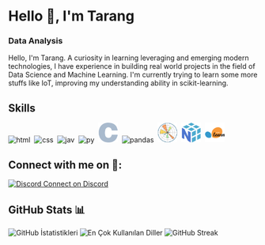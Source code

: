 # Hello 👋, I'm Tarang
### Data Analysis

Hello, I'm Tarang. A curiosity in learning leveraging and emerging modern technologies, I have experience in building real world projects in the field of Data Science and Machine Learning. I'm currently trying to learn some more stuffs like IoT, improving my understanding ability in scikit-learning.

## Skills

<p align="left">
<img src="https://cdn.jsdelivr.net/gh/devicons/devicon/icons/html5/html5-original.svg" alt="html" width="40" height="40"/>&nbsp;
<img src="https://cdn.jsdelivr.net/gh/devicons/devicon/icons/css3/css3-original.svg" alt="css" width="40" height="40"/>&nbsp;
<img src="https://cdn.jsdelivr.net/gh/devicons/devicon/icons/github/github-original.svg" alt="jav" width="40" height="40"/>&nbsp;
<img src="https://cdn.jsdelivr.net/gh/devicons/devicon/icons/github/github-original.svg" alt="py" width="40" height="40"/>&nbsp;
<img src="https://github.com/devicons/devicon/blob/v2.17.0/icons/c/c-original.svg" alt="c" width="40" height="40"/>&nbsp;
<img src="https://github.com/devicons/devicon/tree/v2.17.0/icons/pandas/pandas-original.svg" alt="pandas" height="40"/>&nbsp;
<img src="https://github.com/devicons/devicon/blob/v2.17.0/icons/matplotlib/matplotlib-original.svg" alt="matplotlib" height="40"/>&nbsp;
<img src="https://github.com/devicons/devicon/blob/v2.17.0/icons/numpy/numpy-original.svg" alt="matplotlib" height="40"/>&nbsp;
<img src="https://github.com/devicons/devicon/blob/v2.17.0/icons/scikitlearn/scikitlearn-original.svg" alt="matplotlib" height="40"/>&nbsp;
</p>

## Connect with me on 🔗:
<a href="https://discordapp.com/users/dottiedonuts" target="_blank">
  <img src="https://i.imgur.com/7t4F9Q1.png" alt="Discord" width="24" height="24">
  <span>Connect on Discord</span>
</a>


## GitHub Stats 📊

<img src="https://github-readme-stats.vercel.app/api?username=tarangcodes&show_icons=true&count_private=true&theme=tokyonight" alt="GitHub İstatistikleri" />

<img src="https://github-readme-stats.vercel.app/api/top-langs/?username=tarangcodes&layout=compact&theme=tokyonight" alt="En Çok Kullanılan Diller" />

<img src="https://github-readme-streak-stats.herokuapp.com/?user=tarangcodes&theme=tokyonight" alt="GitHub Streak" />
